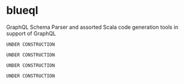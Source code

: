 # blueql
GraphQL Schema Parser and assorted Scala code generation tools in support of GraphQL

```
UNDER CONSTRUCTION
```

```
UNDER CONSTRUCTION
```

```
UNDER CONSTRUCTION
```

```
UNDER CONSTRUCTION
```

